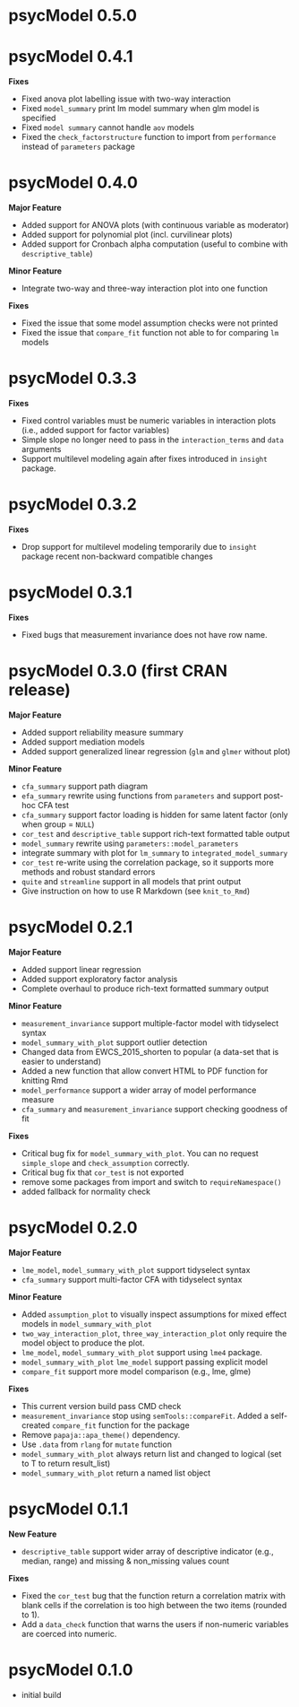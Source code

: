 # psycModel 0.5.0

# psycModel 0.4.1
**Fixes**  
* Fixed anova plot labelling issue with two-way interaction  
* Fixed `model_summary` print lm model summary when glm model is specified  
* Fixed `model summary` cannot handle `aov` models  
* Fixed the `check_factorstructure` function to import from `performance` instead of `parameters` package  


# psycModel 0.4.0
**Major Feature**  
* Added support for ANOVA plots (with continuous variable as moderator)  
* Added support for polynomial plot (incl. curvilinear plots)   
* Added support for Cronbach alpha computation (useful to combine with `descriptive_table`)  

**Minor Feature**  
* Integrate two-way and three-way interaction plot into one function  

**Fixes**  
* Fixed the issue that some model assumption checks were not printed  
* Fixed the issue that `compare_fit` function not able to for comparing `lm` models  

# psycModel 0.3.3
**Fixes**  
* Fixed control variables must be numeric variables in interaction plots (i.e., added support for factor variables)
* Simple slope no longer need to pass in the `interaction_terms` and `data` arguments  
* Support multilevel modeling again after fixes introduced in `insight` package.  

# psycModel 0.3.2
**Fixes**  
* Drop support for multilevel modeling temporarily due to `insight` package recent non-backward compatible changes  

# psycModel 0.3.1
**Fixes**  
* Fixed bugs that measurement invariance does not have row name.  

# psycModel 0.3.0 (first CRAN release)

**Major Feature** <br/>
* Added support reliability measure summary  
* Added support mediation models  
* Added support generalized linear regression (`glm` and `glmer` without plot)  

**Minor Feature** <br/>
* `cfa_summary`  support path diagram  
* `efa_summary` rewrite using functions from `parameters` and support post-hoc CFA test  
* `cfa_summary` support factor loading is hidden for same latent factor (only when group = `NULL`)  
* `cor_test` and `descriptive_table` support rich-text formatted table output
* `model_summary` rewrite using `parameters::model_parameters`  
*  integrate summary with plot for `lm_summary` to `integrated_model_summary`
* `cor_test` re-write using the correlation package, so it supports more methods and robust standard errors  
* `quite` and `streamline` support in all models that print output  
* Give instruction on how to use R Markdown (see `knit_to_Rmd`)  



# psycModel 0.2.1

**Major Feature**  
* Added support linear regression <br/>
* Added support exploratory factor analysis <br/>
* Complete overhaul to produce rich-text formatted summary output <br/>

**Minor Feature**  
* `measurement_invariance` support multiple-factor model with tidyselect syntax <br/>
* `model_summary_with_plot` support outlier detection <br/>
* Changed data from EWCS_2015_shorten to popular (a data-set that is easier to understand) <br/>
* Added a new function that allow convert HTML to PDF function for knitting Rmd <br/>
* `model_performance` support a wider array of model performance measure <br/>
* `cfa_summary` and `measurement_invariance` support checking goodness of fit <br/>

**Fixes**  
* Critical bug fix for `model_summary_with_plot`. You can no request `simple_slope` and `check_assumption` correctly. <br/>
* Critical bug fix that `cor_test` is not exported <br/>
* remove some packages from import and switch to `requireNamespace()` <br/>
* added fallback for normality check <br/>

# psycModel 0.2.0
**Major Feature**  
* `lme_model`, `model_summary_with_plot` support tidyselect syntax <br/>
* `cfa_summary` support multi-factor CFA with tidyselect syntax <br/>

**Minor Feature**  
* Added `assumption_plot` to visually inspect assumptions for mixed effect models in `model_summary_with_plot` <br/>
* `two_way_interaction_plot`, `three_way_interaction_plot` only require the model object to produce the plot. <br/>
* `lme_model`, `model_summary_with_plot` support using `lme4` package. <br/>
* `model_summary_with_plot` `lme_model` support passing explicit model <br/>
* `compare_fit` support more model comparison (e.g., lme, glme) <br/>

**Fixes**  
* This current version build pass CMD check <br/>
* `measurement_invariance` stop using `semTools::compareFit`. Added a self-created `compare_fit` function for the package <br/>
* Remove `papaja::apa_theme()` dependency. <br/>
* Use `.data` from `rlang` for `mutate` function <br/>
* `model_summary_with_plot` always return list and changed to logical (set to T to return result_list) <br/>
* `model_summary_with_plot` return a named list object <br/>

# psycModel 0.1.1
**New Feature**  
* `descriptive_table` support wider array of descriptive indicator (e.g., median, range) and missing & non_missing values count <br/>

**Fixes**  
* Fixed the `cor_test` bug that the function return a correlation matrix with blank cells if the correlation is too high between the two items (rounded to 1).<br/>
* Add a `data_check` function that warns the users if non-numeric variables are coerced into numeric. <br/>

# psycModel 0.1.0

* initial build

